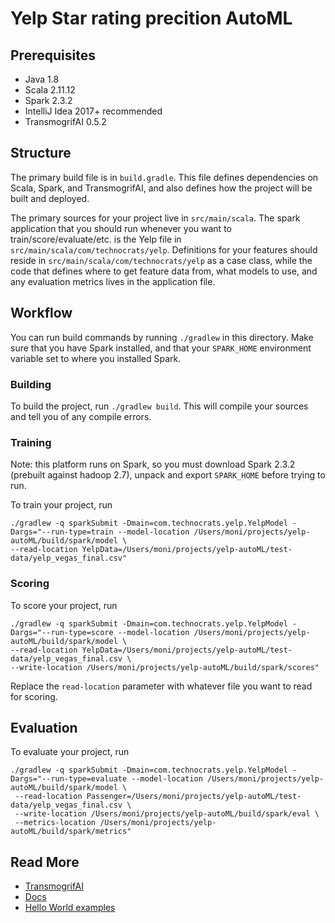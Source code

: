 # Yelp Star rating precition AutoML

## Prerequisites

- Java 1.8
- Scala 2.11.12
- Spark 2.3.2
- IntelliJ Idea 2017+ recommended
- TransmogrifAI 0.5.2


## Structure

The primary build file is in `build.gradle`.
This file defines dependencies on Scala, Spark, and TransmogrifAI, and also defines how the project will be built
and deployed.

The primary sources for your project live in `src/main/scala`.
The spark application that you should run whenever you want to train/score/evaluate/etc. is the Yelp
file in `src/main/scala/com/technocrats/yelp`.
Definitions for your features should reside in `src/main/scala/com/technocrats/yelp` as a case class, while the code that defines
where to get feature data from, what models to use, and any evaluation metrics lives in the application file.

## Workflow

You can run build commands by running `./gradlew` in this directory. Make sure that you have Spark installed, and that your
`SPARK_HOME` environment variable set to where you installed Spark.

### Building
To build the project, run `./gradlew build`. This will compile your sources and tell you of any compile errors.

### Training

Note: this platform runs on Spark, so you must download Spark 2.3.2 (prebuilt against hadoop 2.7), unpack and export `SPARK_HOME` before trying to run.

To train your project, run

```
./gradlew -q sparkSubmit -Dmain=com.technocrats.yelp.YelpModel -Dargs="--run-type=train --model-location /Users/moni/projects/yelp-autoML/build/spark/model \
--read-location YelpData=/Users/moni/projects/yelp-autoML/test-data/yelp_vegas_final.csv"
```

### Scoring
To score your project, run

```
./gradlew -q sparkSubmit -Dmain=com.technocrats.yelp.YelpModel -Dargs="--run-type=score --model-location /Users/moni/projects/yelp-autoML/build/spark/model \
--read-location YelpData=/Users/moni/projects/yelp-autoML/test-data/yelp_vegas_final.csv \
--write-location /Users/moni/projects/yelp-autoML/build/spark/scores"
```

Replace the `read-location` parameter with whatever file you want to read for scoring.

## Evaluation
To evaluate your project, run

```
./gradlew -q sparkSubmit -Dmain=com.technocrats.yelp.YelpModel -Dargs="--run-type=evaluate --model-location /Users/moni/projects/yelp-autoML/build/spark/model \
 --read-location Passenger=/Users/moni/projects/yelp-autoML/test-data/yelp_vegas_final.csv \
 --write-location /Users/moni/projects/yelp-autoML/build/spark/eval \
 --metrics-location /Users/moni/projects/yelp-autoML/build/spark/metrics"
```

## Read More

- [TransmogrifAI](https://github.com/salesforce/TransmogrifAI)
- [Docs](https://docs.transmogrif.ai)
- [Hello World examples](https://github.com/salesforce/TransmogrifAI/tree/master/helloworld)
